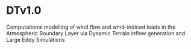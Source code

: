 # DTv1.0
Computational modelling of wind flow and wind-indiced loads in the Atmospheric Boundary Layer via Dynamic Terrain inflow generation and Large Eddy Simulations
